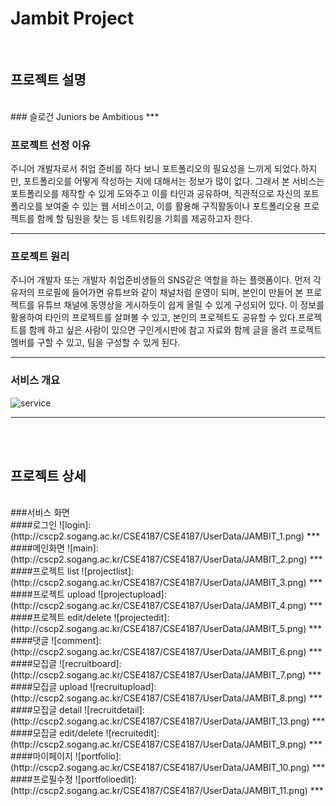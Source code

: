Jambit Project
=============
<br/>

프로젝트 설명
-------------
<br/>
### 슬로건
Juniors be Ambitious
***

### 프로젝트 선정 이유

주니어 개발자로서 취업 준비를 하다 보니 포트폴리오의 필요성을 느끼게 되었다.하지만, 포트폴리오를 어떻게 작성하는 지에
 대해서는 정보가 많이 없다. 그래서 본 서비스는 포트폴리오를 제작할 수 있게 도와주고 이를 타인과 공유하며, 직관적으로 자신의 포트폴리오를 보여줄 수
 있는 웹 서비스이고, 이를 활용해 구직활동이나 포트폴리오용 프로젝트를 함께 할 팀원을 찾는 등 네트워킹을 기회를 제공하고자 한다.
***
### 프로젝트 원리

주니어 개발자 또는 개발자 취업준비생들의 SNS같은 역할을 하는 플랫폼이다. 먼저 각 유저의 프로필에 들어가면 유튜브와 같이 채널처럼 운영이 되며,
 본인이 만들어 본 프로젝트를 유튜브 채널에 동영상을 게시하듯이 쉽게 올릴 수 있게 구성되어 있다. 이 정보를 활용하여 타인의 프로젝트를 살펴볼 수 있고, 본인의 프로젝트도
 공유할 수 있다.프로젝트를 함께 하고 싶은 사람이 있으면 구인게시판에 참고 자료와 함께 글을 올려 프로젝트 멤버를 구할 수 있고, 팀을 구성할 수 있게 된다. 

***

### 서비스 개요
![service](http://cscp2.sogang.ac.kr/CSE4187/CSE4187/UserData/Jambit%EB%AA%85%EC%84%B8%EC%84%9C.PNG)
***
<br/>
<br/>

프로젝트 상세
-------------
<br/>
###서비스 화면 
<br/>
####로그인
![login]:(http://cscp2.sogang.ac.kr/CSE4187/CSE4187/UserData/JAMBIT_1.png)
***
<br/>
####메인화면
![main]:(http://cscp2.sogang.ac.kr/CSE4187/CSE4187/UserData/JAMBIT_2.png)
***
<br/>
####프로젝트 list
![projectlist]:(http://cscp2.sogang.ac.kr/CSE4187/CSE4187/UserData/JAMBIT_3.png)
***
<br/>
####프로젝트 upload
![projectupload]:(http://cscp2.sogang.ac.kr/CSE4187/CSE4187/UserData/JAMBIT_4.png)
***
<br/>
####프로젝트 edit/delete
![projectedit]:(http://cscp2.sogang.ac.kr/CSE4187/CSE4187/UserData/JAMBIT_5.png)
***
<br/>
####댓글 
![comment]:(http://cscp2.sogang.ac.kr/CSE4187/CSE4187/UserData/JAMBIT_6.png)
***
<br/>
####모집글
![recruitboard]:(http://cscp2.sogang.ac.kr/CSE4187/CSE4187/UserData/JAMBIT_7.png)
***
<br/>
####모집글 upload
![recruitupload]:(http://cscp2.sogang.ac.kr/CSE4187/CSE4187/UserData/JAMBIT_8.png)
***
<br/>
####모집글 detail
![recruitdetail]:(http://cscp2.sogang.ac.kr/CSE4187/CSE4187/UserData/JAMBIT_13.png)
***
<br/>
####모집글 edit/delete
![recruitedit]:(http://cscp2.sogang.ac.kr/CSE4187/CSE4187/UserData/JAMBIT_9.png)
***
<br/>
####마이페이지
![portfolio]:(http://cscp2.sogang.ac.kr/CSE4187/CSE4187/UserData/JAMBIT_10.png)
***
<br/>
####프로필수정
![portfolioedit]:(http://cscp2.sogang.ac.kr/CSE4187/CSE4187/UserData/JAMBIT_11.png)
***
<br/>
